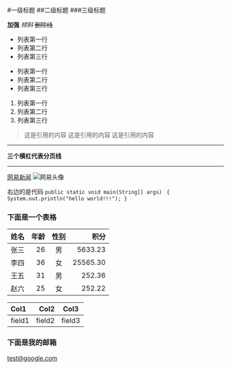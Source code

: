#一级标题
##二级标题
###三级标题


**加强**
*倾斜* 
~~删除线~~

* 列表第一行
* 列表第二行
* 列表第三行

- 列表第一行
- 列表第二行
- 列表第三行

1. 列表第一行
2. 列表第二行
3. 列表第三行

> 这是引用的内容
> 这是引用的内容
> 这是引用的内容

---

**三个横杠代表分页线**

---
[网易新闻](http://news.163.com/)
![网易头像](http://img6.cache.netease.com/photo/0007/2016-01-06/BCLMS2T053DD0007.jpg)

右边的是代码 
 `public static void main(String[] args)`
` { System.out.println("hello world!!!"); }`

### 下面是一个表格
姓名|年龄|性别|积分  
-|-:|:-:|-:
张三|26|男|5633.23  
李四|36|女|25565.30  
王五|31|男|252.36  
赵六|25|女|252.22

| Col1      |     Col2 |   Col3   |
| :-------- | --------:| :------: |
| field1    |   field2 |  field3  |

### 下面是我的邮箱
<test@google.com>

















